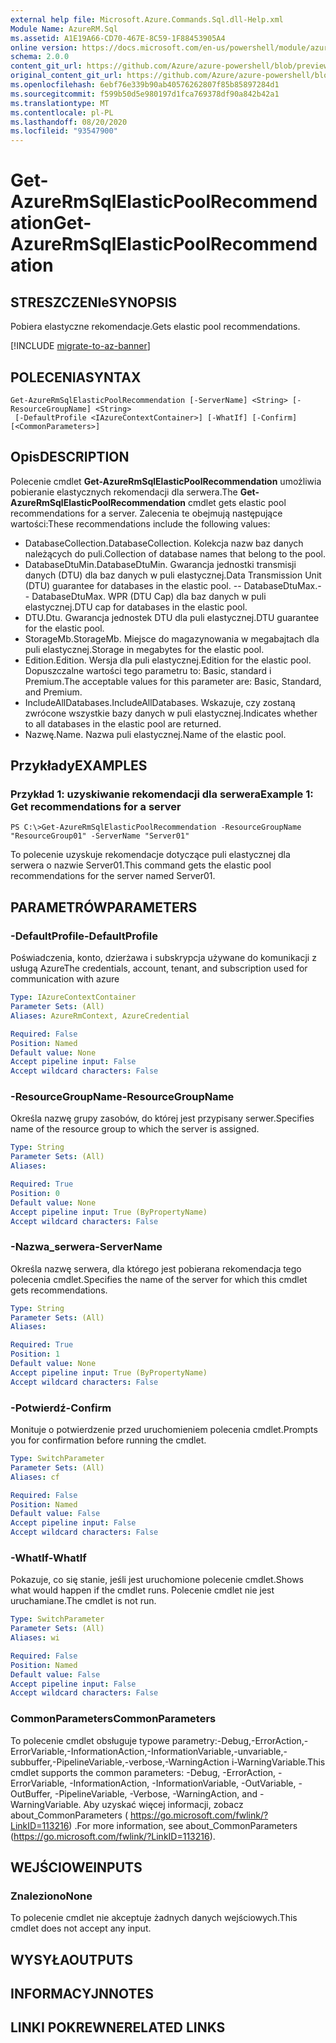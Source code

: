 ```yaml
---
external help file: Microsoft.Azure.Commands.Sql.dll-Help.xml
Module Name: AzureRM.Sql
ms.assetid: A1E19A66-CD70-467E-8C59-1F88453905A4
online version: https://docs.microsoft.com/en-us/powershell/module/azurerm.sql/get-azurermsqlelasticpoolrecommendation
schema: 2.0.0
content_git_url: https://github.com/Azure/azure-powershell/blob/preview/src/ResourceManager/Sql/Commands.Sql/help/Get-AzureRmSqlElasticPoolRecommendation.md
original_content_git_url: https://github.com/Azure/azure-powershell/blob/preview/src/ResourceManager/Sql/Commands.Sql/help/Get-AzureRmSqlElasticPoolRecommendation.md
ms.openlocfilehash: 6ebf76e339b90ab40576262807f85b85897284d1
ms.sourcegitcommit: f599b50d5e980197d1fca769378df90a842b42a1
ms.translationtype: MT
ms.contentlocale: pl-PL
ms.lasthandoff: 08/20/2020
ms.locfileid: "93547900"
---
```

# <span data-ttu-id="94dc3-101">Get-AzureRmSqlElasticPoolRecommendation</span><span class="sxs-lookup"><span data-stu-id="94dc3-101">Get-AzureRmSqlElasticPoolRecommendation</span></span>

## <span data-ttu-id="94dc3-102">STRESZCZENIe</span><span class="sxs-lookup"><span data-stu-id="94dc3-102">SYNOPSIS</span></span>
<span data-ttu-id="94dc3-103">Pobiera elastyczne rekomendacje.</span><span class="sxs-lookup"><span data-stu-id="94dc3-103">Gets elastic pool recommendations.</span></span>

[!INCLUDE [migrate-to-az-banner](../../includes/migrate-to-az-banner.md)]

## <span data-ttu-id="94dc3-104">POLECENIA</span><span class="sxs-lookup"><span data-stu-id="94dc3-104">SYNTAX</span></span>

```
Get-AzureRmSqlElasticPoolRecommendation [-ServerName] <String> [-ResourceGroupName] <String>
 [-DefaultProfile <IAzureContextContainer>] [-WhatIf] [-Confirm] [<CommonParameters>]
```

## <span data-ttu-id="94dc3-105">Opis</span><span class="sxs-lookup"><span data-stu-id="94dc3-105">DESCRIPTION</span></span>
<span data-ttu-id="94dc3-106">Polecenie cmdlet **Get-AzureRmSqlElasticPoolRecommendation** umożliwia pobieranie elastycznych rekomendacji dla serwera.</span><span class="sxs-lookup"><span data-stu-id="94dc3-106">The **Get-AzureRmSqlElasticPoolRecommendation** cmdlet gets elastic pool recommendations for a server.</span></span>
<span data-ttu-id="94dc3-107">Zalecenia te obejmują następujące wartości:</span><span class="sxs-lookup"><span data-stu-id="94dc3-107">These recommendations include the following values:</span></span>

- <span data-ttu-id="94dc3-108">DatabaseCollection.</span><span class="sxs-lookup"><span data-stu-id="94dc3-108">DatabaseCollection.</span></span> <span data-ttu-id="94dc3-109">Kolekcja nazw baz danych należących do puli.</span><span class="sxs-lookup"><span data-stu-id="94dc3-109">Collection of database names that belong to the pool.</span></span> 
- <span data-ttu-id="94dc3-110">DatabaseDtuMin.</span><span class="sxs-lookup"><span data-stu-id="94dc3-110">DatabaseDtuMin.</span></span> <span data-ttu-id="94dc3-111">Gwarancja jednostki transmisji danych (DTU) dla baz danych w puli elastycznej.</span><span class="sxs-lookup"><span data-stu-id="94dc3-111">Data Transmission Unit (DTU) guarantee for databases in the elastic pool.</span></span> 
 <span data-ttu-id="94dc3-112">-- DatabaseDtuMax.</span><span class="sxs-lookup"><span data-stu-id="94dc3-112">-- DatabaseDtuMax.</span></span> <span data-ttu-id="94dc3-113">WPR (DTU Cap) dla baz danych w puli elastycznej.</span><span class="sxs-lookup"><span data-stu-id="94dc3-113">DTU cap for databases in the elastic pool.</span></span> 
- <span data-ttu-id="94dc3-114">DTU.</span><span class="sxs-lookup"><span data-stu-id="94dc3-114">Dtu.</span></span> <span data-ttu-id="94dc3-115">Gwarancja jednostek DTU dla puli elastycznej.</span><span class="sxs-lookup"><span data-stu-id="94dc3-115">DTU guarantee for the elastic pool.</span></span> 
- <span data-ttu-id="94dc3-116">StorageMb.</span><span class="sxs-lookup"><span data-stu-id="94dc3-116">StorageMb.</span></span> <span data-ttu-id="94dc3-117">Miejsce do magazynowania w megabajtach dla puli elastycznej.</span><span class="sxs-lookup"><span data-stu-id="94dc3-117">Storage in megabytes for the elastic pool.</span></span> 
- <span data-ttu-id="94dc3-118">Edition.</span><span class="sxs-lookup"><span data-stu-id="94dc3-118">Edition.</span></span> <span data-ttu-id="94dc3-119">Wersja dla puli elastycznej.</span><span class="sxs-lookup"><span data-stu-id="94dc3-119">Edition for the elastic pool.</span></span> <span data-ttu-id="94dc3-120">Dopuszczalne wartości tego parametru to: Basic, standard i Premium.</span><span class="sxs-lookup"><span data-stu-id="94dc3-120">The acceptable values for this parameter are: Basic, Standard, and Premium.</span></span> 
- <span data-ttu-id="94dc3-121">IncludeAllDatabases.</span><span class="sxs-lookup"><span data-stu-id="94dc3-121">IncludeAllDatabases.</span></span> <span data-ttu-id="94dc3-122">Wskazuje, czy zostaną zwrócone wszystkie bazy danych w puli elastycznej.</span><span class="sxs-lookup"><span data-stu-id="94dc3-122">Indicates whether to all databases in the elastic pool are returned.</span></span> 
- <span data-ttu-id="94dc3-123">Nazwę.</span><span class="sxs-lookup"><span data-stu-id="94dc3-123">Name.</span></span> <span data-ttu-id="94dc3-124">Nazwa puli elastycznej.</span><span class="sxs-lookup"><span data-stu-id="94dc3-124">Name of the elastic pool.</span></span>

## <span data-ttu-id="94dc3-125">Przykłady</span><span class="sxs-lookup"><span data-stu-id="94dc3-125">EXAMPLES</span></span>

### <span data-ttu-id="94dc3-126">Przykład 1: uzyskiwanie rekomendacji dla serwera</span><span class="sxs-lookup"><span data-stu-id="94dc3-126">Example 1: Get recommendations for a server</span></span>
```
PS C:\>Get-AzureRmSqlElasticPoolRecommendation -ResourceGroupName "ResourceGroup01" -ServerName "Server01"
```

<span data-ttu-id="94dc3-127">To polecenie uzyskuje rekomendacje dotyczące puli elastycznej dla serwera o nazwie Server01.</span><span class="sxs-lookup"><span data-stu-id="94dc3-127">This command gets the elastic pool recommendations for the server named Server01.</span></span>

## <span data-ttu-id="94dc3-128">PARAMETRÓW</span><span class="sxs-lookup"><span data-stu-id="94dc3-128">PARAMETERS</span></span>

### <span data-ttu-id="94dc3-129">-DefaultProfile</span><span class="sxs-lookup"><span data-stu-id="94dc3-129">-DefaultProfile</span></span>
<span data-ttu-id="94dc3-130">Poświadczenia, konto, dzierżawa i subskrypcja używane do komunikacji z usługą Azure</span><span class="sxs-lookup"><span data-stu-id="94dc3-130">The credentials, account, tenant, and subscription used for communication with azure</span></span>

```yaml
Type: IAzureContextContainer
Parameter Sets: (All)
Aliases: AzureRmContext, AzureCredential

Required: False
Position: Named
Default value: None
Accept pipeline input: False
Accept wildcard characters: False
```

### <span data-ttu-id="94dc3-131">-ResourceGroupName</span><span class="sxs-lookup"><span data-stu-id="94dc3-131">-ResourceGroupName</span></span>
<span data-ttu-id="94dc3-132">Określa nazwę grupy zasobów, do której jest przypisany serwer.</span><span class="sxs-lookup"><span data-stu-id="94dc3-132">Specifies name of the resource group to which the server is assigned.</span></span>

```yaml
Type: String
Parameter Sets: (All)
Aliases:

Required: True
Position: 0
Default value: None
Accept pipeline input: True (ByPropertyName)
Accept wildcard characters: False
```

### <span data-ttu-id="94dc3-133">-Nazwa_serwera</span><span class="sxs-lookup"><span data-stu-id="94dc3-133">-ServerName</span></span>
<span data-ttu-id="94dc3-134">Określa nazwę serwera, dla którego jest pobierana rekomendacja tego polecenia cmdlet.</span><span class="sxs-lookup"><span data-stu-id="94dc3-134">Specifies the name of the server for which this cmdlet gets recommendations.</span></span>

```yaml
Type: String
Parameter Sets: (All)
Aliases:

Required: True
Position: 1
Default value: None
Accept pipeline input: True (ByPropertyName)
Accept wildcard characters: False
```

### <span data-ttu-id="94dc3-135">-Potwierdź</span><span class="sxs-lookup"><span data-stu-id="94dc3-135">-Confirm</span></span>
<span data-ttu-id="94dc3-136">Monituje o potwierdzenie przed uruchomieniem polecenia cmdlet.</span><span class="sxs-lookup"><span data-stu-id="94dc3-136">Prompts you for confirmation before running the cmdlet.</span></span>

```yaml
Type: SwitchParameter
Parameter Sets: (All)
Aliases: cf

Required: False
Position: Named
Default value: False
Accept pipeline input: False
Accept wildcard characters: False
```

### <span data-ttu-id="94dc3-137">-WhatIf</span><span class="sxs-lookup"><span data-stu-id="94dc3-137">-WhatIf</span></span>
<span data-ttu-id="94dc3-138">Pokazuje, co się stanie, jeśli jest uruchomione polecenie cmdlet.</span><span class="sxs-lookup"><span data-stu-id="94dc3-138">Shows what would happen if the cmdlet runs.</span></span>
<span data-ttu-id="94dc3-139">Polecenie cmdlet nie jest uruchamiane.</span><span class="sxs-lookup"><span data-stu-id="94dc3-139">The cmdlet is not run.</span></span>

```yaml
Type: SwitchParameter
Parameter Sets: (All)
Aliases: wi

Required: False
Position: Named
Default value: False
Accept pipeline input: False
Accept wildcard characters: False
```

### <span data-ttu-id="94dc3-140">CommonParameters</span><span class="sxs-lookup"><span data-stu-id="94dc3-140">CommonParameters</span></span>
<span data-ttu-id="94dc3-141">To polecenie cmdlet obsługuje typowe parametry:-Debug,-ErrorAction,-ErrorVariable,-InformationAction,-InformationVariable,-unvariable,-subbuffer,-PipelineVariable,-verbose,-WarningAction i-WarningVariable.</span><span class="sxs-lookup"><span data-stu-id="94dc3-141">This cmdlet supports the common parameters: -Debug, -ErrorAction, -ErrorVariable, -InformationAction, -InformationVariable, -OutVariable, -OutBuffer, -PipelineVariable, -Verbose, -WarningAction, and -WarningVariable.</span></span> <span data-ttu-id="94dc3-142">Aby uzyskać więcej informacji, zobacz about_CommonParameters ( https://go.microsoft.com/fwlink/?LinkID=113216) .</span><span class="sxs-lookup"><span data-stu-id="94dc3-142">For more information, see about_CommonParameters (https://go.microsoft.com/fwlink/?LinkID=113216).</span></span>

## <span data-ttu-id="94dc3-143">WEJŚCIOWE</span><span class="sxs-lookup"><span data-stu-id="94dc3-143">INPUTS</span></span>

### <span data-ttu-id="94dc3-144">Znaleziono</span><span class="sxs-lookup"><span data-stu-id="94dc3-144">None</span></span>
<span data-ttu-id="94dc3-145">To polecenie cmdlet nie akceptuje żadnych danych wejściowych.</span><span class="sxs-lookup"><span data-stu-id="94dc3-145">This cmdlet does not accept any input.</span></span>

## <span data-ttu-id="94dc3-146">WYSYŁA</span><span class="sxs-lookup"><span data-stu-id="94dc3-146">OUTPUTS</span></span>

## <span data-ttu-id="94dc3-147">INFORMACYJN</span><span class="sxs-lookup"><span data-stu-id="94dc3-147">NOTES</span></span>

## <span data-ttu-id="94dc3-148">LINKI POKREWNE</span><span class="sxs-lookup"><span data-stu-id="94dc3-148">RELATED LINKS</span></span>
